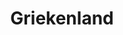 ---
title: "Griekenland"
introtext: "Het zonovergoten Griekenland is een populair vakantieland met voor ieder wat wils. Ga lekker cultuur snuiven in het eeuwenoude Athene of ga heerlijk relaxen op één van de vele eilanden. Het mooie aan deze eilanden is dat elk eiland uniek is en voelt als een ander land. "
introimage: "https://lh3.googleusercontent.com/qJEJSytmOF3YzVuWJM_OXENRYZFIdS4bKFC7_jt1PyOR1iVDzLIM1pDZjrModL1GI-M5hev9eSJBOakib-CVTAZRddZucADn5HAZrRNuVptBH8q9lyzltJmg0Nopzqi5pe_XYQ7J5A=w800"
surface: "132.000"
inhabitants: "10.800.000"
rate: "1"
valuta: "euro"
main_text: "Het enige wat de eilanden gemeen hebben is de vriendelijke inwoners en de mooie stranden. Bekijk op Santorini de mooiste zonsondergang ter wereld in een sprookjesachtige setting, ga eilandhoppen per boot of ontspan op de mooie stranden die elk eiland rijk is. Op elk eiland is het een aanrader om een auto of scooter te huren en om lekker rond te rijden!"
fact_one_text: ""
fact_two_text: ""
bigmac_index: "€ 3,90"
images: "https://lh3.googleusercontent.com/jzJhmXXhQNdtSdTKu2isCrmQNSErtTmQF3wCZ_cRxt7NgDarQPTrMdpQp8Tswyns40ZRZTSGb0aUGhFKXtPsnSodwbVvdvf9EAkExqXiOgA3srLimKvBzAJpmbuMU70elq1E8z708w=w800|https://lh3.googleusercontent.com/y1rSPnNf1NxlsPJ06h9Ry-0PesyxA_ok2NAJisyoF-WCohSscl_8VdA-FsbIwPUTQOy2ZFoG9M0oBFgNuiU27RO3bU0kj1oRvKA7pX9E-kbi-MJ7ze56yxWWBuuwrBlKvg4bXQgcHA=w800|https://lh3.googleusercontent.com/AeX9izbBJql5eoLR1llkkO3T3MhWdLgrwMvfwRARe7mBWtsvM2_pZO0aDVbIHFlwAXDpFu-mx80n6eDBxDMQaOD4VZsrgcT2gpv0ze1SSazsGxERgXoI_y77UPeeewgK8TMt-HURMg=w800|https://lh3.googleusercontent.com/l4ApzUXwONe6YWrrqF2e0DxJvQSwlFtwudYYFAoK4BrmUTuCvmTgTnvsF-bJjoMMAoeYWIDNYPLQLmUr64IWMf2TL1hcChHgjniKHnfv_sXdax3se59xC0KaBKd_UcEJIpsZXyaf_Q=w800"
flight_button_title: "Check vluchtprijzen Griekenland"
flight_button_url: "https://lt45.net/c/?si=11986&li=1528136&wi=335922&ws=&dl=transport%2Fflights%2Fnl%2Fgr%2F%3Flocale%3Dnl-NL%26currency%3DEUR%26market%3DNL"
inspiration_url: "https://partner.bol.com/click/click?p=2&t=url&s=1025999&f=TXL&url=https%3A%2F%2Fwww.bol.com%2Fnl%2Ff%2Flonely-planet-greece%2F30216621%2F&name=Lonely%20Planet%20Greece%2C%20Lonely%20Planet"
country_code: "gr"
hotels_url: "https://www.booking.com/country/gr.nl.html?aid=1837623"
continent: "Europa"
---